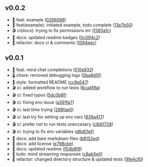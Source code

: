 ## v0.0.2

- 🌟 feat: example ([0266088](https://github.com/ArnavK-09/mddb/commit/0266088))
- 🌟 feat(example): initiated example, todo complete ([13e7b50](https://github.com/ArnavK-09/mddb/commit/13e7b50))
- 🎬 ci(docs): trying to fix permissions err ([f383a1c](https://github.com/ArnavK-09/mddb/commit/f383a1c))
- 🎲 docs: updated readme badges ([0c094c2](https://github.com/ArnavK-09/mddb/commit/0c094c2))
- 🚀 refactor: docs ci & comments ([1094eec](https://github.com/ArnavK-09/mddb/commit/1094eec))

## v0.0.1

- 🌟 feat: mind chat completions ([510e932](https://github.com/ArnavK-09/mddb/commit/510e932))
- 🌡️ chore: removed debugging logs ([0ba8d5f](https://github.com/ArnavK-09/mddb/commit/0ba8d5f))
- 🎀 style: formatted README ([cc9a547](https://github.com/ArnavK-09/mddb/commit/cc9a547))
- 🎬 ci: added workflow to run tests ([6ca4f9a](https://github.com/ArnavK-09/mddb/commit/6ca4f9a))
- 🎬 ci: fixed typos ([5dc0b8f](https://github.com/ArnavK-09/mddb/commit/5dc0b8f))
- 🎬 ci: fixing env issue ([a391fa7](https://github.com/ArnavK-09/mddb/commit/a391fa7))
- 🎬 ci: last time trying ([288fae0](https://github.com/ArnavK-09/mddb/commit/288fae0))
- 🎬 ci: last try for setting up env vars ([839a417](https://github.com/ArnavK-09/mddb/commit/839a417))
- 🎬 ci: prefer not to run tests uneccesary ([c8d0728](https://github.com/ArnavK-09/mddb/commit/c8d0728))
- 🎬 ci: trying to fix env variables ([d6d01ef](https://github.com/ArnavK-09/mddb/commit/d6d01ef))
- 🎲 docs: add bare markdown files ([b8152ed](https://github.com/ArnavK-09/mddb/commit/b8152ed))
- 🎲 docs: add license ([e798cbe](https://github.com/ArnavK-09/mddb/commit/e798cbe))
- 🎲 docs: updated readme ([f54b8f9](https://github.com/ArnavK-09/mddb/commit/f54b8f9))
- 🏮 todo: mind streaming responses ([c8ab5e0](https://github.com/ArnavK-09/mddb/commit/c8ab5e0))
- 🚀 refactor: changed directory structure & updated tests ([9fe4cf0](https://github.com/ArnavK-09/mddb/commit/9fe4cf0))

